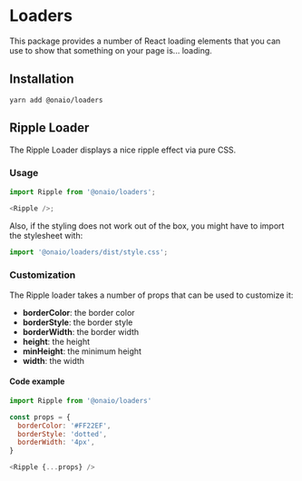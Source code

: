 # Loaders

This package provides a number of React loading elements that you can use to show
that something on your page is... loading.

## Installation

```node
yarn add @onaio/loaders
```

## Ripple Loader

The Ripple Loader displays a nice ripple effect via pure CSS.

### Usage

```javascript
import Ripple from '@onaio/loaders';

<Ripple />;
```

Also, if the styling does not work out of the box, you might have to import the stylesheet with:

```typescript
import '@onaio/loaders/dist/style.css';
```

### Customization

The Ripple loader takes a number of props that can be used to customize it:

- **borderColor**: the border color
- **borderStyle**: the border style
- **borderWidth**: the border width
- **height**: the height
- **minHeight**: the minimum height
- **width**: the width

#### Code example

```javascript
import Ripple from '@onaio/loaders'

const props = {
  borderColor: '#FF22EF',
  borderStyle: 'dotted',
  borderWidth: '4px',
}

<Ripple {...props} />
```
